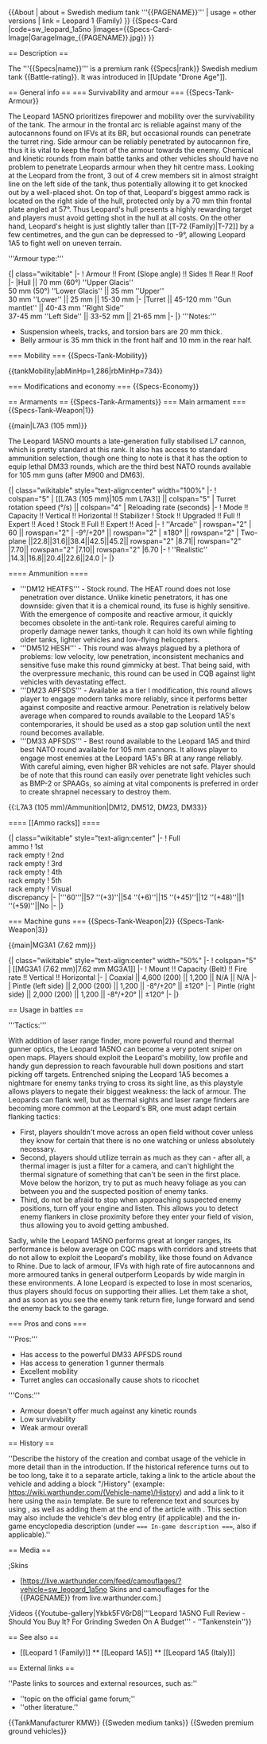 {{About
| about = Swedish medium tank '''{{PAGENAME}}'''
| usage = other versions
| link = Leopard 1 (Family)
}}
{{Specs-Card
|code=sw_leopard_1a5no
|images={{Specs-Card-Image|GarageImage_{{PAGENAME}}.jpg}}
}}

== Description ==
<!-- ''In the description, the first part should be about the history of the creation and combat usage of the vehicle, as well as its key features. In the second part, tell the reader about the ground vehicle in the game. Insert a screenshot of the vehicle, so that if the novice player does not remember the vehicle by name, he will immediately understand what kind of vehicle the article is talking about.'' -->
The '''{{Specs|name}}''' is a premium rank {{Specs|rank}} Swedish medium tank {{Battle-rating}}. It was introduced in [[Update "Drone Age"]].

== General info ==
=== Survivability and armour ===
{{Specs-Tank-Armour}}
<!-- ''Describe armour protection. Note the most well protected and key weak areas. Appreciate the layout of modules as well as the number and location of crew members. Is the level of armour protection sufficient, is the placement of modules helpful for survival in combat? If necessary use a visual template to indicate the most secure and weak zones of the armour.'' -->

The Leopard 1A5NO prioritizes firepower and mobility over the survivability of the tank. The armour in the frontal arc is reliable against many of the autocannons found on IFVs at its BR, but occasional rounds can penetrate the turret ring. Side armour can be reliably penetrated by autocannon fire, thus it is vital to keep the front of the armour towards the enemy. Chemical and kinetic rounds from main battle tanks and other vehicles should have no problem to penetrate Leopards armour when they hit centre mass. Looking at the Leopard from the front, 3 out of 4 crew members sit in almost straight line on the left side of the tank, thus potentially allowing it to get knocked out by a well-placed shot. On top of that, Leopard's biggest ammo rack is located on the right side of the hull, protected only by a 70 mm thin frontal plate angled at 57°. Thus Leopard's hull presents a highly rewarding target and players must avoid getting shot in the hull at all costs. On the other hand, Leopard's height is just slightly taller than [[T-72 (Family)|T-72]] by a few centimetres, and the gun can be depressed to -9°, allowing Leopard 1A5 to fight well on uneven terrain.

'''Armour type:''' <!-- The types of armour present on the vehicle and their general locations -->
<!-- Example: * Rolled homogeneous armour (Front, Side, Rear, Hull roof)
* Cast homogeneous armour (Turret, Transmission area) -->

{| class="wikitable"
|-
! Armour !! Front (Slope angle) !! Sides !! Rear !! Roof
|-
|Hull || 70 mm (60°) ''Upper Glacis''<br>50 mm (50°) ''Lower Glacis'' || 35 mm ''Upper''<br>30 mm ''Lower'' || 25 mm || 15-30 mm
|-
|Turret || 45-120 mm ''Gun mantlet'' || 40-43 mm ''Right Side''<br>37-45 mm ''Left Side'' || 33-52 mm || 21-65 mm
|-
|}
'''Notes:'''

* Suspension wheels, tracks, and torsion bars are 20 mm thick.
* Belly armour is 35 mm thick in the front half and 10 mm in the rear half.

=== Mobility ===
{{Specs-Tank-Mobility}}
<!-- ''Write about the mobility of the ground vehicle. Estimate the specific power and manoeuvrability, as well as the maximum speed forwards and backwards.'' -->

{{tankMobility|abMinHp=1,286|rbMinHp=734}}

=== Modifications and economy ===
{{Specs-Economy}}

== Armaments ==
{{Specs-Tank-Armaments}}
=== Main armament ===
{{Specs-Tank-Weapon|1}}
<!-- ''Give the reader information about the characteristics of the main gun. Assess its effectiveness in a battle based on the reloading speed, ballistics and the power of shells. Do not forget about the flexibility of the fire, that is how quickly the cannon can be aimed at the target, open fire on it and aim at another enemy. Add a link to the main article on the gun: <code><nowiki>{{main|Name of the weapon}}</nowiki></code>. Describe in general terms the ammunition available for the main gun. Give advice on how to use them and how to fill the ammunition storage.'' -->
{{main|L7A3 (105 mm)}}

The Leopard 1A5NO mounts a late-generation fully stabilised L7 cannon, which is pretty standard at this rank. It also has access to standard ammunition selection, though one thing to note is that it has the option to equip lethal DM33 rounds, which are the third best NATO rounds available for 105 mm guns (after M900 and DM63).

{| class="wikitable" style="text-align:center" width="100%"
|-
! colspan="5" | [[L7A3 (105 mm)|105 mm L7A3]] || colspan="5" | Turret rotation speed (°/s) || colspan="4" | Reloading rate (seconds)
|-
! Mode !! Capacity !! Vertical !! Horizontal !! Stabilizer
! Stock !! Upgraded !! Full !! Expert !! Aced
! Stock !! Full !! Expert !! Aced
|-
! ''Arcade''
| rowspan="2" | 60 || rowspan="2" | -9°/+20° || rowspan="2" | ±180° || rowspan="2" | Two-plane ||22.8||31.6||38.4||42.5||45.2|| rowspan="2" |8.71|| rowspan="2" |7.70|| rowspan="2" |7.10|| rowspan="2" |6.70
|-
! ''Realistic''
|14.3||16.8||20.4||22.6||24.0
|-
|}

==== Ammunition ====

* '''DM12 HEATFS''' - Stock round. The HEAT round does not lose penetration over distance. Unlike kinetic penetrators, it has one downside: given that it is a chemical round, its fuse is highly sensitive. With the emergence of composite and reactive armour, it quickly becomes obsolete in the anti-tank role. Requires careful aiming to properly damage newer tanks, though it can hold its own while fighting older tanks, lighter vehicles and low-flying helicopters.
* '''DM512 HESH''' - This round was always plagued by a plethora of problems: low velocity, low penetration, inconsistent mechanics and sensitive fuse make this round gimmicky at best. That being said, with the overpressure mechanic, this round can be used in CQB against light vehicles with devastating effect.
* '''DM23 APFSDS''' - Available as a tier I modification, this round allows player to engage modern tanks more reliably, since it performs better against composite and reactive armour. Penetration is relatively below average when compared to rounds available to the Leopard 1A5's contemporaries, it should be used as a stop gap solution until the next round becomes available.
* '''DM33 APFSDS''' - Best round available to the Leopard 1A5 and third best NATO round available for 105 mm cannons. It allows player to engage most enemies at the Leopard 1A5's BR at any range reliably. With careful aiming, even higher BR vehicles are not safe. Player should be of note that this round can easily over penetrate light vehicles such as BMP-2 or SPAAGs, so aiming at vital components is preferred in order to create shrapnel necessary to destroy them.

{{:L7A3 (105 mm)/Ammunition|DM12, DM512, DM23, DM33}}

==== [[Ammo racks]] ====
<!-- [[File:Ammoracks_{{PAGENAME}}.png|right|thumb|x250px|[[Ammo racks]] of the {{PAGENAME}}]] -->
<!-- '''Last updated:''' -->
{| class="wikitable" style="text-align:center"
|-
! Full<br>ammo
! 1st<br>rack empty
! 2nd<br>rack empty
! 3rd<br>rack empty
! 4th<br>rack empty
! 5th<br>rack empty
! Visual<br>discrepancy
|-
|'''60'''||57 ''(+3)''||54 ''(+6)''||15 ''(+45)''||12 ''(+48)''||1 ''(+59)''||No
|-
|}

=== Machine guns ===
{{Specs-Tank-Weapon|2}}
{{Specs-Tank-Weapon|3}}
<!-- ''Offensive and anti-aircraft machine guns not only allow you to fight some aircraft but also are effective against lightly armoured vehicles. Evaluate machine guns and give recommendations on its use.'' -->
{{main|MG3A1 (7.62 mm)}}

{| class="wikitable" style="text-align:center" width="50%"
|-
! colspan="5" | [[MG3A1 (7.62 mm)|7.62 mm MG3A1]]
|-
! Mount !! Capacity (Belt) !! Fire rate !! Vertical !! Horizontal
|-
| Coaxial || 4,600 (200) || 1,200 || N/A || N/A
|-
| Pintle (left side) || 2,000 (200) || 1,200 || -8°/+20° || ±120°
|-
| Pintle (right side) || 2,000 (200) || 1,200 || -8°/+20° || ±120°
|-
|}

== Usage in battles ==
<!-- ''Describe the tactics of playing in the vehicle, the features of using vehicles in the team and advice on tactics. Refrain from creating a "guide" - do not impose a single point of view but instead give the reader food for thought. Describe the most dangerous enemies and give recommendations on fighting them. If necessary, note the specifics of the game in different modes (AB, RB, SB).'' -->

'''Tactics:'''

With addition of laser range finder, more powerful round and thermal gunner optics, the Leopard 1A5NO can become a very potent sniper on open maps. Players should exploit the Leopard's mobility, low profile and handy gun depression to reach favourable hull down positions and start picking off targets. Entrenched sniping the Leopard 1A5 becomes a nightmare for enemy tanks trying to cross its sight line, as this playstyle allows players to negate their biggest weakness: the lack of armour. The Leopards can flank well, but as thermal sights and laser range finders are becoming more common at the Leopard's BR, one must adapt certain flanking tactics:

* First, players shouldn't move across an open field without cover unless they know for certain that there is no one watching or unless absolutely necessary.
* Second, players should utilize terrain as much as they can - after all, a thermal imager is just a filter for a camera, and can't highlight the thermal signature of something that can't be seen in the first place. Move below the horizon, try to put as much heavy foliage as you can between you and the suspected position of enemy tanks.
* Third, do not be afraid to stop when approaching suspected enemy positions, turn off your engine and listen. This allows you to detect enemy flankers in close proximity before they enter your field of vision, thus allowing you to avoid getting ambushed.

Sadly, while the Leopard 1A5NO performs great at longer ranges, its performance is below average on CQC maps with corridors and streets that do not allow to exploit the Leopard's mobility, like those found on Advance to Rhine. Due to lack of armour, IFVs with high rate of fire autocannons and more armoured tanks in general outperform Leopards by wide margin in these environments. A lone Leopard is expected to lose in most scenarios, thus players should focus on supporting their allies. Let them take a shot, and as soon as you see the enemy tank return fire, lunge forward and send the enemy back to the garage.

=== Pros and cons ===
<!-- ''Summarise and briefly evaluate the vehicle in terms of its characteristics and combat effectiveness. Mark its pros and cons in a bulleted list. Try not to use more than 6 points for each of the characteristics. Avoid using categorical definitions such as "bad", "good" and the like - use substitutions with softer forms such as "inadequate" and "effective".'' -->

'''Pros:'''

* Has access to the powerful DM33 APFSDS round
* Has access to generation 1 gunner thermals
* Excellent mobility
* Turret angles can occasionally cause shots to ricochet

'''Cons:'''

* Armour doesn't offer much against any kinetic rounds
* Low survivability
* Weak armour overall

== History ==
<!-- ''Describe the history of the creation and combat usage of the vehicle in more detail than in the introduction. If the historical reference turns out to be too long, take it to a separate article, taking a link to the article about the vehicle and adding a block "/History" (example: <nowiki>https://wiki.warthunder.com/(Vehicle-name)/History</nowiki>) and add a link to it here using the <code>main</code> template. Be sure to reference text and sources by using <code><nowiki><ref></ref></nowiki></code>, as well as adding them at the end of the article with <code><nowiki><references /></nowiki></code>. This section may also include the vehicle's dev blog entry (if applicable) and the in-game encyclopedia description (under <code><nowiki>=== In-game description ===</nowiki></code>, also if applicable).'' -->
''Describe the history of the creation and combat usage of the vehicle in more detail than in the introduction. If the historical reference turns out to be too long, take it to a separate article, taking a link to the article about the vehicle and adding a block "/History" (example: <nowiki>https://wiki.warthunder.com/(Vehicle-name)/History</nowiki>) and add a link to it here using the <code>main</code> template. Be sure to reference text and sources by using <code><nowiki><ref></ref></nowiki></code>, as well as adding them at the end of the article with <code><nowiki><references /></nowiki></code>. This section may also include the vehicle's dev blog entry (if applicable) and the in-game encyclopedia description (under <code><nowiki>=== In-game description ===</nowiki></code>, also if applicable).''

== Media ==
<!-- ''Excellent additions to the article would be video guides, screenshots from the game, and photos.'' -->

;Skins

* [https://live.warthunder.com/feed/camouflages/?vehicle=sw_leopard_1a5no Skins and camouflages for the {{PAGENAME}} from live.warthunder.com.]

;Videos
{{Youtube-gallery|Ykbk5FV6rD8|'''Leopard 1A5NO Full Review - Should You Buy It? For Grinding Sweden On A Budget''' - ''Tankenstein''}}

== See also ==
<!-- ''Links to the articles on the War Thunder Wiki that you think will be useful for the reader, for example:''
* ''reference to the series of the vehicles;''
* ''links to approximate analogues of other nations and research trees.'' -->

* [[Leopard 1 (Family)]]
** [[Leopard 1A5]]
** [[Leopard 1A5 (Italy)]]

== External links ==
<!-- ''Paste links to sources and external resources, such as:''
* ''topic on the official game forum;''
* ''other literature.'' -->
''Paste links to sources and external resources, such as:''

* ''topic on the official game forum;''
* ''other literature.''

{{TankManufacturer KMW}}
{{Sweden medium tanks}}
{{Sweden premium ground vehicles}}